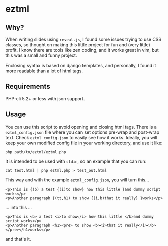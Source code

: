 # eztml

## Why?

When writing slides using `reveal.js`, I found some issues trying to use CSS classes, so
thought on making this little project for fun and (very little) profit. I know there are tools like
zen coding, and it works great in vim, but this was a small and funny project.

Enclosing syntax is based on django templates, and personally, I found it more readable than a lot of
html tags.

## Requirements

PHP-cli 5.2+ or less with json support.

## Usage

You can use this script to avoid opening and closing html tags. There is a `eztml_config.json` file where you can
set options pre-wrap and post-wrap text. Check `eztml_config.json` to easily see how it works. Ideally, you will
keep your own modified config file in your working directory, and use it like:

```
php path/to/eztml/eztml.php
```

It is intended to be used with `stdin`, so an example that you can run:

```
cat test.html | php eztml.php > test_out.html
```

This way and with the example `eztml_config.json`, you will turn this...

```
<p>This is {(b) a test {(i)to show} how this little }and dummy script works</p>
<p>Another paragraph {(tt,h1) to show {(i,b)that it really} }works</p>
```

... into this ...

```
<p>This is <b> a test <i>to show</i> how this little </b>and dummy script works</p>
<p>Another paragraph <h1><pre> to show <b><i>that it really</i></b> </pre></h1>works</p>
```

and that's it.
